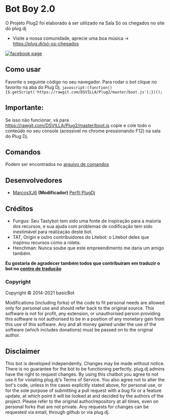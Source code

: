 # Bot Boy 2.0
O Projeto Plug2 foi elaborado à ser utilizado na Sala Só os chegados no site do plug.dj
* Visite a nossa comunidade, aprecie uma boa música -> https://plug.dj/só-os-chegados

[![facebook page](https://img.shields.io/badge/facebook-page-3b5998.svg?style=flat)](https://goo.gl/NNYAYx)

Como usar
------
Favorite o seguinte código no seu navegador. Para rodar o bot clique no favorito na aba do Plug Dj. `javascript:(function(){$.getScript('https://rawgit.com/DSVILLA/Plug2/master/boot.js');})();` 


Importante:
------
Se isso não funcionar, vá para https://rawgit.com/DSVILLA/Plug2/master/boot.js copie e cole todo o conteúdo no seu console (acessível no chrome pressionando F12) na sala do Plug Dj.


Comandos
------
Podem ser encontrados no [arquivo de comandos](https://rawgit.com/DSVILLA/Plug2/master/commands.md)

Desenvolvedores
----------
 - [MarcosXJ6](https://github.com/DSVILLA) __(Modificador)__ 
[Perfil PlugDj](https://plug.dj/@/marcosxj6)

Créditos
--------

- Fungus: Seu Tastybot tem sido uma fonte de inspiração para a maioria dos recursos, e sua ajuda com problemas de codificação tem sido inestimável para realização deste bot.
- TAT, Origin e outro contribuidores do Litebot: o Litebot deles que inspirou recursos como a roleta.
- Henchman: Nunca soube que este empreendimento me daria um amigo também.


__Eu gostaria de agradecer também todos que contribuiram em traduzir o bot no [centro de tradução](https://basicbot.oneskyapp.com/admin/collaborators)__


### Copyright

Copyright &copy; 2014-2021 basicBot

Modifications (including forks) of the code to fit personal needs are allowed only for personal use and should refer back to the original source.
This software is not for profit, any extension, or unauthorised person providing this software is not authorised to be in a position of any monetary gain from this use of this software. Any and all money gained under the use of the software (which includes donations) must be passed on to the original author.


Disclaimer
----------

This bot is developed independently. Changes may be made without notice. There is no guarantee for the bot to be functioning perfectly.
plug.dj admins have the right to request changes.
By using this chatbot you agree to not use it for violating plug.dj's Terms of Service.
You also agree not to alter the bot's code, unless in the cases explicitly stated above, for personal use, or for the sole purpose of submitting a pull request with a bug fix or a feature update, at which point it will be looked at and decided by the authors of the project.
Please refer to the original author/repository at all times, even on personal forks that are not private.
Any requests for changes can be requested via email, through github or via plug.dj.
